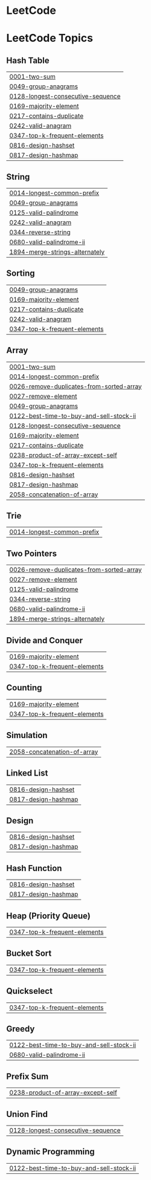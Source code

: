 # LeetCode
<!---LeetCode Topics Start-->
# LeetCode Topics
## Hash Table
|  |
| ------- |
| [0001-two-sum](https://github.com/Eirado/LeetCode/tree/master/0001-two-sum) |
| [0049-group-anagrams](https://github.com/Eirado/LeetCode/tree/master/0049-group-anagrams) |
| [0128-longest-consecutive-sequence](https://github.com/Eirado/LeetCode/tree/master/0128-longest-consecutive-sequence) |
| [0169-majority-element](https://github.com/Eirado/LeetCode/tree/master/0169-majority-element) |
| [0217-contains-duplicate](https://github.com/Eirado/LeetCode/tree/master/0217-contains-duplicate) |
| [0242-valid-anagram](https://github.com/Eirado/LeetCode/tree/master/0242-valid-anagram) |
| [0347-top-k-frequent-elements](https://github.com/Eirado/LeetCode/tree/master/0347-top-k-frequent-elements) |
| [0816-design-hashset](https://github.com/Eirado/LeetCode/tree/master/0816-design-hashset) |
| [0817-design-hashmap](https://github.com/Eirado/LeetCode/tree/master/0817-design-hashmap) |
## String
|  |
| ------- |
| [0014-longest-common-prefix](https://github.com/Eirado/LeetCode/tree/master/0014-longest-common-prefix) |
| [0049-group-anagrams](https://github.com/Eirado/LeetCode/tree/master/0049-group-anagrams) |
| [0125-valid-palindrome](https://github.com/Eirado/LeetCode/tree/master/0125-valid-palindrome) |
| [0242-valid-anagram](https://github.com/Eirado/LeetCode/tree/master/0242-valid-anagram) |
| [0344-reverse-string](https://github.com/Eirado/LeetCode/tree/master/0344-reverse-string) |
| [0680-valid-palindrome-ii](https://github.com/Eirado/LeetCode/tree/master/0680-valid-palindrome-ii) |
| [1894-merge-strings-alternately](https://github.com/Eirado/LeetCode/tree/master/1894-merge-strings-alternately) |
## Sorting
|  |
| ------- |
| [0049-group-anagrams](https://github.com/Eirado/LeetCode/tree/master/0049-group-anagrams) |
| [0169-majority-element](https://github.com/Eirado/LeetCode/tree/master/0169-majority-element) |
| [0217-contains-duplicate](https://github.com/Eirado/LeetCode/tree/master/0217-contains-duplicate) |
| [0242-valid-anagram](https://github.com/Eirado/LeetCode/tree/master/0242-valid-anagram) |
| [0347-top-k-frequent-elements](https://github.com/Eirado/LeetCode/tree/master/0347-top-k-frequent-elements) |
## Array
|  |
| ------- |
| [0001-two-sum](https://github.com/Eirado/LeetCode/tree/master/0001-two-sum) |
| [0014-longest-common-prefix](https://github.com/Eirado/LeetCode/tree/master/0014-longest-common-prefix) |
| [0026-remove-duplicates-from-sorted-array](https://github.com/Eirado/LeetCode/tree/master/0026-remove-duplicates-from-sorted-array) |
| [0027-remove-element](https://github.com/Eirado/LeetCode/tree/master/0027-remove-element) |
| [0049-group-anagrams](https://github.com/Eirado/LeetCode/tree/master/0049-group-anagrams) |
| [0122-best-time-to-buy-and-sell-stock-ii](https://github.com/Eirado/LeetCode/tree/master/0122-best-time-to-buy-and-sell-stock-ii) |
| [0128-longest-consecutive-sequence](https://github.com/Eirado/LeetCode/tree/master/0128-longest-consecutive-sequence) |
| [0169-majority-element](https://github.com/Eirado/LeetCode/tree/master/0169-majority-element) |
| [0217-contains-duplicate](https://github.com/Eirado/LeetCode/tree/master/0217-contains-duplicate) |
| [0238-product-of-array-except-self](https://github.com/Eirado/LeetCode/tree/master/0238-product-of-array-except-self) |
| [0347-top-k-frequent-elements](https://github.com/Eirado/LeetCode/tree/master/0347-top-k-frequent-elements) |
| [0816-design-hashset](https://github.com/Eirado/LeetCode/tree/master/0816-design-hashset) |
| [0817-design-hashmap](https://github.com/Eirado/LeetCode/tree/master/0817-design-hashmap) |
| [2058-concatenation-of-array](https://github.com/Eirado/LeetCode/tree/master/2058-concatenation-of-array) |
## Trie
|  |
| ------- |
| [0014-longest-common-prefix](https://github.com/Eirado/LeetCode/tree/master/0014-longest-common-prefix) |
## Two Pointers
|  |
| ------- |
| [0026-remove-duplicates-from-sorted-array](https://github.com/Eirado/LeetCode/tree/master/0026-remove-duplicates-from-sorted-array) |
| [0027-remove-element](https://github.com/Eirado/LeetCode/tree/master/0027-remove-element) |
| [0125-valid-palindrome](https://github.com/Eirado/LeetCode/tree/master/0125-valid-palindrome) |
| [0344-reverse-string](https://github.com/Eirado/LeetCode/tree/master/0344-reverse-string) |
| [0680-valid-palindrome-ii](https://github.com/Eirado/LeetCode/tree/master/0680-valid-palindrome-ii) |
| [1894-merge-strings-alternately](https://github.com/Eirado/LeetCode/tree/master/1894-merge-strings-alternately) |
## Divide and Conquer
|  |
| ------- |
| [0169-majority-element](https://github.com/Eirado/LeetCode/tree/master/0169-majority-element) |
| [0347-top-k-frequent-elements](https://github.com/Eirado/LeetCode/tree/master/0347-top-k-frequent-elements) |
## Counting
|  |
| ------- |
| [0169-majority-element](https://github.com/Eirado/LeetCode/tree/master/0169-majority-element) |
| [0347-top-k-frequent-elements](https://github.com/Eirado/LeetCode/tree/master/0347-top-k-frequent-elements) |
## Simulation
|  |
| ------- |
| [2058-concatenation-of-array](https://github.com/Eirado/LeetCode/tree/master/2058-concatenation-of-array) |
## Linked List
|  |
| ------- |
| [0816-design-hashset](https://github.com/Eirado/LeetCode/tree/master/0816-design-hashset) |
| [0817-design-hashmap](https://github.com/Eirado/LeetCode/tree/master/0817-design-hashmap) |
## Design
|  |
| ------- |
| [0816-design-hashset](https://github.com/Eirado/LeetCode/tree/master/0816-design-hashset) |
| [0817-design-hashmap](https://github.com/Eirado/LeetCode/tree/master/0817-design-hashmap) |
## Hash Function
|  |
| ------- |
| [0816-design-hashset](https://github.com/Eirado/LeetCode/tree/master/0816-design-hashset) |
| [0817-design-hashmap](https://github.com/Eirado/LeetCode/tree/master/0817-design-hashmap) |
## Heap (Priority Queue)
|  |
| ------- |
| [0347-top-k-frequent-elements](https://github.com/Eirado/LeetCode/tree/master/0347-top-k-frequent-elements) |
## Bucket Sort
|  |
| ------- |
| [0347-top-k-frequent-elements](https://github.com/Eirado/LeetCode/tree/master/0347-top-k-frequent-elements) |
## Quickselect
|  |
| ------- |
| [0347-top-k-frequent-elements](https://github.com/Eirado/LeetCode/tree/master/0347-top-k-frequent-elements) |
## Greedy
|  |
| ------- |
| [0122-best-time-to-buy-and-sell-stock-ii](https://github.com/Eirado/LeetCode/tree/master/0122-best-time-to-buy-and-sell-stock-ii) |
| [0680-valid-palindrome-ii](https://github.com/Eirado/LeetCode/tree/master/0680-valid-palindrome-ii) |
## Prefix Sum
|  |
| ------- |
| [0238-product-of-array-except-self](https://github.com/Eirado/LeetCode/tree/master/0238-product-of-array-except-self) |
## Union Find
|  |
| ------- |
| [0128-longest-consecutive-sequence](https://github.com/Eirado/LeetCode/tree/master/0128-longest-consecutive-sequence) |
## Dynamic Programming
|  |
| ------- |
| [0122-best-time-to-buy-and-sell-stock-ii](https://github.com/Eirado/LeetCode/tree/master/0122-best-time-to-buy-and-sell-stock-ii) |
<!---LeetCode Topics End-->